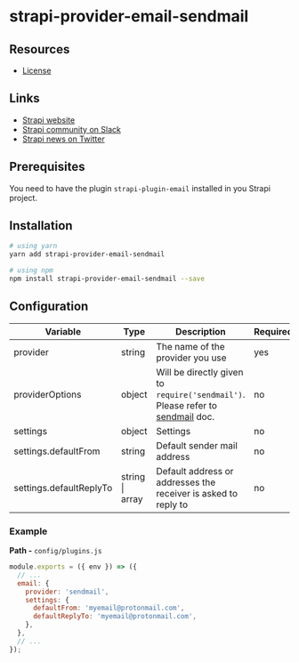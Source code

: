 # strapi-provider-email-sendmail

## Resources

- [License](LICENSE)

## Links

- [Strapi website](https://strapi.io/)
- [Strapi community on Slack](https://slack.strapi.io)
- [Strapi news on Twitter](https://twitter.com/strapijs)

## Prerequisites

You need to have the plugin `strapi-plugin-email` installed in you Strapi project.

## Installation

```bash
# using yarn
yarn add strapi-provider-email-sendmail

# using npm
npm install strapi-provider-email-sendmail --save
```

## Configuration

| Variable                | Type                    | Description                                                                                                              | Required | Default   |
| ----------------------- | ----------------------- | ------------------------------------------------------------------------------------------------------------------------ | -------- | --------- |
| provider                | string                  | The name of the provider you use                                                                                         | yes      |           |
| providerOptions         | object                  | Will be directly given to `require('sendmail')`. Please refer to [sendmail](https://www.npmjs.com/package/sendmail) doc. | no       | {}        |
| settings                | object                  | Settings                                                                                                                 | no       | {}        |
| settings.defaultFrom    | string                  | Default sender mail address                                                                                              | no       | undefined |
| settings.defaultReplyTo | string \| array<string> | Default address or addresses the receiver is asked to reply to                                                           | no       | undefined |

### Example

**Path -** `config/plugins.js`

```js
module.exports = ({ env }) => ({
  // ...
  email: {
    provider: 'sendmail',
    settings: {
      defaultFrom: 'myemail@protonmail.com',
      defaultReplyTo: 'myemail@protonmail.com',
    },
  },
  // ...
});
```
